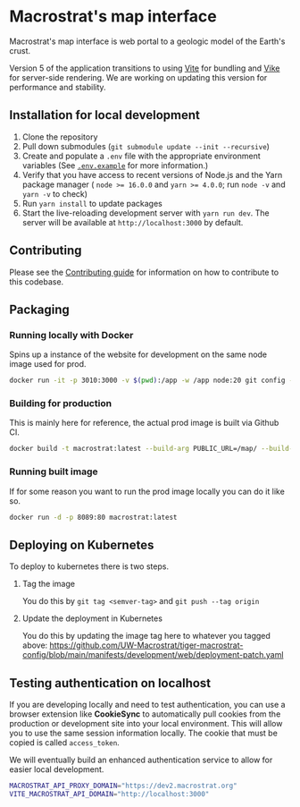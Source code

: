 # Macrostrat's map interface

Macrostrat's map interface is web portal to a geologic model of the Earth's crust.

Version 5 of the application transitions to using [Vite](https://vitejs.dev/) for bundling and [Vike](https://vike.dev/)
for server-side rendering. We are working on updating this version for performance and stability.

## Installation for local development

1. Clone the repository
2. Pull down submodules (`git submodule update --init --recursive`)
3. Create and populate a `.env` file with the appropriate environment variables (See [
   `.env.example`](https://github.com/UW-Macrostrat/web/blob/main/.env.example) for more information.)
4. Verify that you have access to recent versions of Node.js and the Yarn package manager ( `node >= 16.0.0` and
   `yarn >= 4.0.0`; run `node -v` and `yarn -v` to check)
5. Run `yarn install` to update packages
6. Start the live-reloading development server with `yarn run dev`. The server will be available at
   `http://localhost:3000` by default.

## Contributing

Please see the [Contributing guide](./CONTRIBUTING.md) for information on how to contribute to this codebase.

## Packaging

### Running locally with Docker

Spins up a instance of the website for development on the same node image used for prod.

```bash
docker run -it -p 3010:3000 -v $(pwd):/app -w /app node:20 git config --global --add safe.directory /app && yarn run dev
```

### Building for production

This is mainly here for reference, the actual prod image is built via Github CI.

```bash
docker build -t macrostrat:latest --build-arg PUBLIC_URL=/map/ --build-arg MAPBOX_API_TOKEN=<> .
```

### Running built image

If for some reason you want to run the prod image locally you can do it like so.

```bash
docker run -d -p 8089:80 macrostrat:latest
```

## Deploying on Kubernetes

To deploy to kubernetes there is two steps.

1. Tag the image

   You do this by `git tag <semver-tag>` and `git push --tag origin`

2. Update the deployment in Kubernetes

   You do this by updating the image tag here to whatever you tagged
   above: https://github.com/UW-Macrostrat/tiger-macrostrat-config/blob/main/manifests/development/web/deployment-patch.yaml

## Testing authentication on localhost

If you are developing locally and need to test authentication, you can
use a browser extension like **CookieSync** to automatically pull cookies from the production or development
site into your local environment. This will allow you to use the same session
information locally. The cookie that must be copied is called `access_token`.

We will eventually build an enhanced authentication service to allow for easier
local development.

```sh
MACROSTRAT_API_PROXY_DOMAIN="https://dev2.macrostrat.org"
VITE_MACROSTRAT_API_DOMAIN="http://localhost:3000"
```

